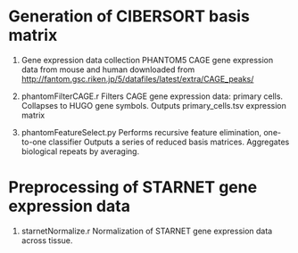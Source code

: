 # Generation of CIBERSORT basis matrix

1) Gene expression data collection
PHANTOM5 CAGE gene expression data from mouse and human downloaded from
http://fantom.gsc.riken.jp/5/datafiles/latest/extra/CAGE_peaks/

2) phantomFilterCAGE.r
Filters CAGE gene expression data: primary cells.
Collapses to HUGO gene symbols.
Outputs primary_cells.tsv expression matrix

3) phantomFeatureSelect.py
Performs recursive feature elimination, one-to-one classifier
Outputs a series of reduced basis matrices. Aggregates biological repeats by averaging.


# Preprocessing of STARNET gene expression data

1) starnetNormalize.r
Normalization of STARNET gene expression data across tissue.
